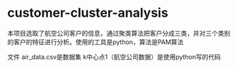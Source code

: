 # customer-cluster-analysis
本项目选取了航空公司客户的信息，通过聚类算法把客户分成三类，并对三个类别的客户的特征进行分析。使用的工具是python，算法是PAM算法

文件
air_data.csv是数据集
k中心点1（航空公司数据）是使用python写的代码
